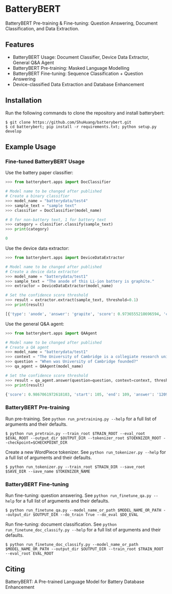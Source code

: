 # BatteryBERT
BatteryBERT Pre-training & Fine-tuning: Question Answering, Document Classification, and Data Extraction.

## Features

- BatteryBERT Usage: Document Classifier, Device Data Extractor, General Q&A Agent
- BatteryBERT Pre-training: Masked Language Modelling
- BatteryBERT Fine-tuning: Sequence Classification + Question Answering
- Device-classified Data Extraction and Database Enhancement

## Installation
Run the following commands to clone the repository and install batterybert:
```shell
$ git clone https://github.com/ShuHuang/batterybert.git
$ cd batterybert; pip install -r requirements.txt; python setup.py develop
```

## Example Usage
### Fine-tuned BatteryBERT Usage
Use the battery paper classifier:
```python
>>> from batterybert.apps import DocClassifier

# Model name to be changed after published
# Create a binary classifier
>>> model_name = "batterydata/test4"
>>> sample_text = "sample text"
>>> classifier = DocClassifier(model_name)

# 0 for non-battery text, 1 for battery text
>>> category = classifier.classify(sample_text)
>>> print(category)

0
```

Use the device data extractor:
```python
>>> from batterybert.apps import DeviceDataExtractor

# Model name to be changed after published
# Create a device data extractor
>>> model_name = "batterydata/test1"
>>> sample_text = "The anode of this Li-ion battery is graphite."
>>> extractor = DeviceDataExtractor(model_name)

# Set the confidence score threshold
>>> result = extractor.extract(sample_text, threshold=0.1)
>>> print(result)

[{'type': 'anode', 'answer': 'grapite', 'score': 0.9736555218696594, 'context': 'The anode of this battery is grapite.'}]
```

Use the general Q&A agent:
```python
>>> from batterybert.apps import QAAgent

# Model name to be changed after published
# Create a QA agent
>>> model_name = "batterydata/test1"
>>> context = "The University of Cambridge is a collegiate research university in Cambridge, United Kingdom. Founded in 1209 and granted a royal charter by Henry III in 1231, Cambridge is the second-oldest university in the English-speaking world and the world's fourth-oldest surviving university."
>>> question = "When was University of Cambridge founded?"
>>> qa_agent = QAAgent(model_name)

# Set the confidence score threshold
>>> result = qa_agent.answer(question=question, context=context, threshold=0.1)
>>> print(result)

{'score': 0.9867061972618103, 'start': 105, 'end': 109, 'answer': '1209'}
```

### BatteryBERT Pre-training
Run pre-training. See `python run_pretraining.py --help` for a full list of arguments and their defaults.
```shell
$ python run_pretrain.py --train_root $TRAIN_ROOT --eval_root $EVAL_ROOT --output_dir $OUTPUT_DIR --tokenizer_root $TOEKNIZER_ROOT --checkpoint=$CHECKPOINT_DIR
```
Create a new WordPiece tokenizer. See `python run_tokenizer.py --help` for a full list of arguments and their defaults.
```shell
$ python run_tokenizer.py --train_root $TRAIN_DIR --save_root $SAVE_DIR --save_name $TOKENIZER_NAME
```
### BatteryBERT Fine-tuning
Run fine-tuning: question answering. See `python run_finetune_qa.py --help` for a full list of arguments and their defaults.
```shell
$ python run_finetune_qa.py --model_name_or_path $MODEL_NAME_OR_PATH --output_dir $OUTPUT_DIR --do_train True --do_eval $DO_EVAL
```

Run fine-tuning: document classification. See `python run_finetune_doc_classify.py --help` for a full list of arguments and their defaults.
```shell
$ python run_finetune_doc_classify.py --model_name_or_path $MODEL_NAME_OR_PATH --output_dir $OUTPUT_DIR --train_root $TRAIN_ROOT --eval_root EVAL_ROOT
```

## Citing
BatteryBERT: A Pre-trained Language Model for Battery Database Enhancement